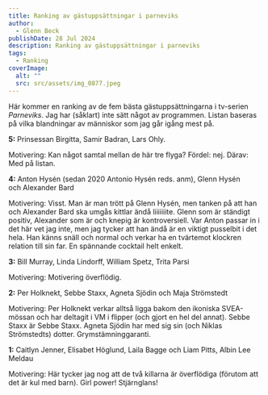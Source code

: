 ```yaml
---
title: Ranking av gästuppsättningar i parneviks
author:
  - Glenn Beck
publishDate: 28 Jul 2024
description: Ranking av gästuppsättningar i parneviks
tags:
  - Ranking
coverImage:
  alt: ""
  src: src/assets/img_0877.jpeg
---
```

Här kommer en ranking av de fem bästa gästuppsättningarna i tv-serien *Parneviks*. Jag har (såklart) inte sätt något av programmen. Listan baseras på vilka blandningar av människor som jag går igång mest på.

**5:** Prinsessan Birgitta, Samir Badran, Lars Ohly.

Motivering: Kan något samtal mellan de här tre flyga? Fördel: nej. Därav: Med på listan.

**4:** Anton Hysén (sedan 2020 Antonio Hysén reds. anm), Glenn Hysén och Alexander Bard

Motivering: Visst. Man är man trött på Glenn Hysén, men tanken på att han och Alexander Bard ska umgås kittlar ändå liiiiiiite. Glenn som är ständigt positiv, Alexander som är och knepig är kontroversiell. Var Anton passar in i det här vet jag inte, men jag tycker att han ändå är en viktigt pusselbit i det hela. Han känns snäll och normal och verkar ha en tvärtemot klockren relation till sin far. En spännande cocktail helt enkelt.

**3:** Bill Murray, Linda Lindorff, William Spetz, Trita Parsi

Motivering: Motivering överflödig.

**2:** Per Holknekt, Sebbe Staxx, Agneta Sjödin och Maja Strömstedt

Motivering: Per Holknekt verkar alltså ligga bakom den ikoniska SVEA-mössan och har deltagit i VM i flipper (och gjort en hel del annat). Sebbe Staxx är Sebbe Staxx. Agneta Sjödin har med sig sin (och Niklas Strömstedts) dotter. Grymstämninggaranti.

**1:** Caitlyn Jenner, Elisabet Höglund, Laila Bagge och Liam Pitts, Albin Lee Meldau

Motivering: Här tycker jag nog att de två killarna är överflödiga (förutom att det är kul med barn). Girl power! Stjärnglans!
